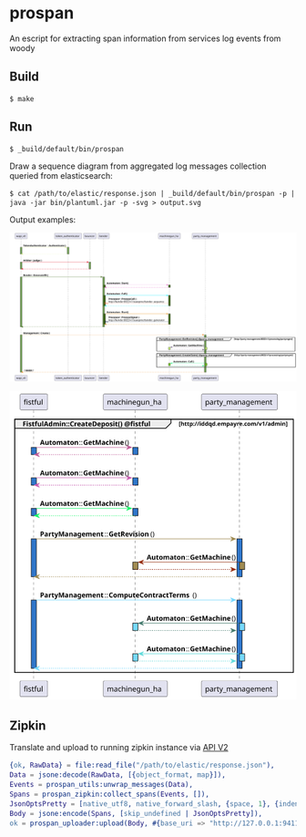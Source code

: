 prospan
=====

An escript for extracting span information from services log events from woody

Build
-----

    $ make

Run
---

    $ _build/default/bin/prospan

Draw a sequence diagram from aggregated log messages collection queried from elasticsearch:

    $ cat /path/to/elastic/response.json | _build/default/bin/prospan -p | java -jar bin/plantuml.jar -p -svg > output.svg

Output examples:

![examples/output3.svg](examples/output3.svg)

![examples/output4.svg](examples/output4.svg)

Zipkin
------

Translate and upload to running zipkin instance via [API V2](https://zipkin.io/zipkin-api/#/default/post_spans)

```erlang
{ok, RawData} = file:read_file("/path/to/elastic/response.json"),
Data = jsone:decode(RawData, [{object_format, map}]),
Events = prospan_utils:unwrap_messages(Data),
Spans = prospan_zipkin:collect_spans(Events, []),
JsonOptsPretty = [native_utf8, native_forward_slash, {space, 1}, {indent, 2}]
Body = jsone:encode(Spans, [skip_undefined | JsonOptsPretty]),
ok = prospan_uploader:upload(Body, #{base_uri => "http://127.0.0.1:9411"}).
```